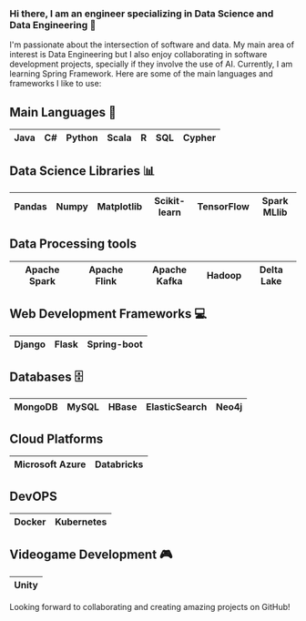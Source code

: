 ### Hi there, I am an engineer specializing in Data Science and Data Engineering 👋

I'm passionate about the intersection of software and data. My main area of interest is Data Engineering but I also enjoy collaborating in software development projects, specially if they involve the use of AI. Currently, I am learning Spring Framework. Here are some of the main languages and frameworks I like to use:

## Main Languages 🚀
| Java | C# | Python | Scala | R | SQL | Cypher |
| ---- | -- | ------ | ----- |---| --- | ------ |

## Data Science Libraries 📊
| Pandas | Numpy | Matplotlib | Scikit-learn | TensorFlow | Spark MLlib |
| ------ | ----- | ---------- | ------------ | ---------- | ----------- |

## Data Processing tools
| Apache Spark | Apache Flink | Apache Kafka | Hadoop | Delta Lake |
| ------------ | ------------ | ------------ | ------ | ---------- |

## Web Development Frameworks 💻
| Django | Flask |Spring-boot|
| ------ | ----- | --------- |

## Databases 🗄️
| MongoDB | MySQL | HBase | ElasticSearch | Neo4j |
| ------- | ----- | ----- | ------------- | ----- |

## Cloud Platforms
| Microsoft Azure | Databricks |
| --------------- | ---------- |

## DevOPS
| Docker | Kubernetes |
| ------ | ---------- |

## Videogame Development 🎮
| Unity |
| ----- |

Looking forward to collaborating and creating amazing projects on GitHub!

